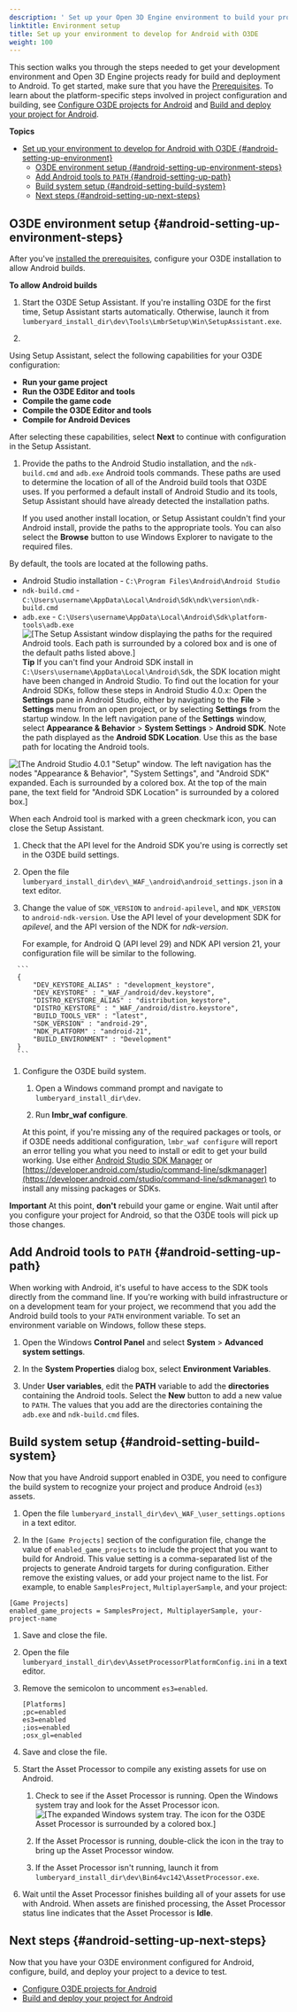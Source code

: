 ```yaml
---
description: ' Set up your Open 3D Engine environment to build your project for Android. '
linktitle: Environment setup
title: Set up your environment to develop for Android with O3DE
weight: 100
---
```


 This section walks you through the steps needed to get your development environment and Open 3D Engine projects ready for build and deployment to Android\. To get started, make sure that you have the [Prerequisites](/docs/userguide/mobile/android/intro#android-prerequisites)\. To learn about the platform\-specific steps involved in project configuration and building, see [Configure O3DE projects for Android](/docs/user-guide/features/platforms/android/configure-project.md) and [Build and deploy your project for Android](/docs/user-guide/features/platforms/android/build-deploy.md)\.

**Topics**
- [Set up your environment to develop for Android with O3DE {#android-setting-up-environment}](#set-up-your-environment-to-develop-for-android-with-lumberyard)
  - [O3DE environment setup {#android-setting-up-environment-steps}](#lumberyard-environment-setup)
  - [Add Android tools to `PATH` {#android-setting-up-path}](#add-android-tools-to-path)
  - [Build system setup {#android-setting-build-system}](#build-system-setup)
  - [Next steps {#android-setting-up-next-steps}](#next-steps)

## O3DE environment setup {#android-setting-up-environment-steps}

 After you've [installed the prerequisites](/docs/userguide/mobile/android/intro#android-prerequisites), configure your O3DE installation to allow Android builds\.

**To allow Android builds**

1.  Start the O3DE Setup Assistant\. If you're installing O3DE for the first time, Setup Assistant starts automatically\. Otherwise, launch it from `lumberyard_install_dir\dev\Tools\LmbrSetup\Win\SetupAssistant.exe`\.

1.

   Using Setup Assistant, select the following capabilities for your O3DE configuration:
   + **Run your game project**
   + **Run the O3DE Editor and tools**
   + **Compile the game code**
   + **Compile the O3DE Editor and tools**
   + **Compile for Android Devices**

   After selecting these capabilities, select **Next** to continue with configuration in the Setup Assistant\.

1.  Provide the paths to the Android Studio installation, and the `ndk-build.cmd` and `adb.exe` Android tools commands\. These paths are used to determine the location of all of the Android build tools that O3DE uses\. If you performed a default install of Android Studio and its tools, Setup Assistant should have already detected the installation paths\.

    If you used another install location, or Setup Assistant couldn't find your Android install, provide the paths to the appropriate tools\. You can also select the **Browse** button to use Windows Explorer to navigate to the required files\.

   By default, the tools are located at the following paths\.
   + Android Studio installation - `C:\Program Files\Android\Android Studio`
   + `ndk-build.cmd` - `C:\Users\username\AppData\Local\Android\Sdk\ndk\version\ndk-build.cmd`
   + `adb.exe` - `C:\Users\username\AppData\Local\Android\Sdk\platform-tools\adb.exe`
![\[The Setup Assistant window displaying the paths for the required Android tools. Each path is surrounded by a colored box and is one of the default paths listed above.\]](/images/user-guide/platforms/android/setup-android-dev-2.png)
**Tip**
 If you can't find your Android SDK install in `C:\Users\username\AppData\Local\Android\Sdk`, the SDK location might have been changed in Android Studio\. To find out the location for your Android SDKs, follow these steps in Android Studio 4\.0\.x:
 Open the **Settings** pane in Android Studio, either by navigating to the **File** > **Settings** menu from an open project, or by selecting **Settings** from the startup window\.
 In the left navigation pane of the **Settings** window, select **Appearance & Behavior** > **System Settings** > **Android SDK**\.
Note the path displayed as the **Android SDK Location**\. Use this as the base path for locating the Android tools\.

![\[The Android Studio 4.0.1 "Setup" window. The left navigation has the nodes "Appearance & Behavior", "System Settings", and "Android SDK" expanded. Each is surrounded by a colored box. At the top of the main pane, the text field for "Android SDK Location" is surrounded by a colored box.\]](/images/user-guide/platforms/android/android-sdk-location.png)

   When each Android tool is marked with a green checkmark icon, you can close the Setup Assistant\.

1.  Check that the API level for the Android SDK you're using is correctly set in the O3DE build settings\.

   1. Open the file `lumberyard_install_dir\dev\_WAF_\android\android_settings.json` in a text editor\.

   1.  Change the value of `SDK_VERSION` to `android-apilevel`, and `NDK_VERSION` to `android-ndk-version`\. Use the API level of your development SDK for *apilevel*, and the API version of the NDK for *ndk\-version*\.

       For example, for Android Q \(API level 29\) and NDK API version 21, your configuration file will be similar to the following\.

      ```
      {
          "DEV_KEYSTORE_ALIAS" : "development_keystore",
          "DEV_KEYSTORE" : "_WAF_/android/dev.keystore",
          "DISTRO_KEYSTORE_ALIAS" : "distribution_keystore",
          "DISTRO_KEYSTORE" : "_WAF_/android/distro.keystore",
          "BUILD_TOOLS_VER" : "latest",
          "SDK_VERSION" : "android-29",
          "NDK_PLATFORM" : "android-21",
          "BUILD_ENVIRONMENT" : "Development"
      }
      ```

1. Configure the O3DE build system\.

   1. Open a Windows command prompt and navigate to `lumberyard_install_dir\dev`\.

   1. Run **lmbr\_waf configure**\.

    At this point, if you're missing any of the required packages or tools, or if O3DE needs additional configuration, `lmbr_waf configure` will report an error telling you what you need to install or edit to get your build working\. Use either [Android Studio SDK Manager](https://developer.android.com/studio/intro/update#sdk-manager) or [https://developer.android.com/studio/command-line/sdkmanager](https://developer.android.com/studio/command-line/sdkmanager) to install any missing packages or SDKs\.

**Important**
 At this point, **don't** rebuild your game or engine\. Wait until after you configure your project for Android, so that the O3DE tools will pick up those changes\.

## Add Android tools to `PATH` {#android-setting-up-path}

 When working with Android, it's useful to have access to the SDK tools directly from the command line\. If you're working with build infrastructure or on a development team for your project, we recommend that you add the Android build tools to your `PATH` environment variable\. To set an environment variable on Windows, follow these steps\.

1. Open the Windows **Control Panel** and select **System** > **Advanced system settings**\.

1. In the **System Properties** dialog box, select **Environment Variables**\.

1.  Under **User variables**, edit the **PATH** variable to add the **directories** containing the Android tools\. Select the **New** button to add a new value to `PATH`\. The values that you add are the directories containing the `adb.exe` and `ndk-build.cmd` files\.

## Build system setup {#android-setting-build-system}

 Now that you have Android support enabled in O3DE, you need to configure the build system to recognize your project and produce Android \(`es3`\) assets\.

1. Open the file `lumberyard_install_dir\dev\_WAF_\user_settings.options` in a text editor\.

1.  In the `[Game Projects]` section of the configuration file, change the value of `enabled_game_projects` to include the project that you want to build for Android\. This value setting is a comma\-separated list of the projects to generate Android targets for during configuration\. Either remove the existing values, or add your project name to the list\. For example, to enable `SamplesProject`, `MultiplayerSample`, and your project:

   ```
   [Game Projects]
   enabled_game_projects = SamplesProject, MultiplayerSample, your-project-name
   ```

1.  Save and close the file\.

1. Open the file `lumberyard_install_dir\dev\AssetProcessorPlatformConfig.ini` in a text editor\.

1. Remove the semicolon to uncomment `es3=enabled`\.

   ```
   [Platforms]
   ;pc=enabled
   es3=enabled
   ;ios=enabled
   ;osx_gl=enabled
   ```

1. Save and close the file\.

1. Start the Asset Processor to compile any existing assets for use on Android\.

   1. Check to see if the Asset Processor is running\. Open the Windows system tray and look for the Asset Processor icon\.
![\[The expanded Windows system tray. The icon for the O3DE Asset Processor is surrounded by a colored box.\]](/images/user-guide/platforms/android/ap-tray-icon.png)

   1. If the Asset Processor is running, double\-click the icon in the tray to bring up the Asset Processor window\.

   1. If the Asset Processor isn't running, launch it from `lumberyard_install_dir\dev\Bin64vc142\AssetProcessor.exe`\.

1.  Wait until the Asset Processor finishes building all of your assets for use with Android\. When assets are finished processing, the Asset Processor status line indicates that the Asset Processor is **Idle**\.

## Next steps {#android-setting-up-next-steps}

Now that you have your O3DE environment configured for Android, configure, build, and deploy your project to a device to test\.
+ [Configure O3DE projects for Android](/docs/user-guide/features/platforms/android/configure-project.md)
+ [Build and deploy your project for Android](/docs/user-guide/features/platforms/android/build-deploy.md)